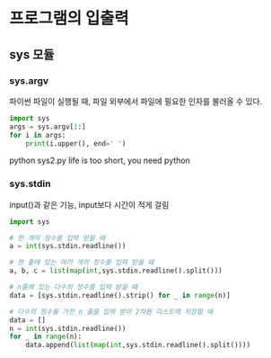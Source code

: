 # 프로그램의 입출력
## sys 모듈
### sys.argv
파이썬 파일이 실행될 때, 파일 외부에서 파일에 필요한 인자를 불러올 수 있다.
```python
import sys
args = sys.argv[1:]
for i in args:
    print(i.upper(), end=' ')
```
python sys2.py life is too short, you need python

### sys.stdin
input()과 같은 기능, input보다 시간이 적게 걸림
```python
import sys

# 한 개의 정수를 입력 받을 때
a = int(sys.stdin.readline())

# 한 줄에 있는 여러 개의 정수를 입력 받을 때
a, b, c = list(map(int,sys.stdin.readline().split()))

# n줄에 있는 다수의 정수를 입력 받을 때
data = [sys.stdin.readline().strip() for _ in range(n)]

# 다수의 정수를 가진 n 줄을 입력 받아 2차원 리스트에 저장할 때
data = []
n = int(sys.stdin.readline())
for _ in range(n):
    data.append(list(map(int,sys.stdin.readline().split())))
```

